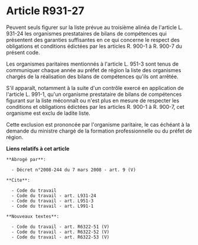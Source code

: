 # Article R931-27

Peuvent seuls figurer sur la liste prévue au troisième alinéa de l'article L. 931-24 les organismes prestataires de bilans de
compétences qui présentent des garanties suffisantes en ce qui concerne le respect des obligations et conditions édictées par
les articles R. 900-1 à R. 900-7 du présent code.

Les organismes paritaires mentionnés à l'article L. 951-3 sont tenus de communiquer chaque année au préfet de région la liste
des organismes chargés de la réalisation des bilans de compétences qu'ils ont arrêtée.

S'il apparaît, notamment à la suite d'un contrôle exercé en application de l'article L. 991-1, qu'un organisme prestataire de
bilans de compétences figurant sur la liste méconnaît ou n'est plus en mesure de respecter les conditions et obligations
édictées par les articles R. 900-1 à R. 900-7, cet organisme est exclu de ladite liste.

Cette exclusion est prononcée par l'organisme paritaire, le cas échéant à la demande du ministre chargé de la formation
professionnelle ou du préfet de région.

**Liens relatifs à cet article**

	**Abrogé par**:

	  - Décret n°2008-244 du 7 mars 2008 - art. 9 (V)

	**Cite**:

	  - Code du travail
	  - Code du travail - art. L931-24
	  - Code du travail - art. L951-3
	  - Code du travail - art. L991-1

	**Nouveaux textes**:

	  - Code du travail - art. R6322-51 (V)
	  - Code du travail - art. R6322-52 (V)
	  - Code du travail - art. R6322-53 (V)
